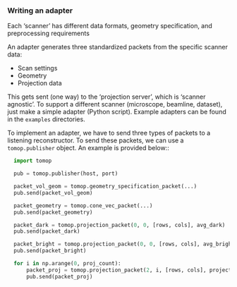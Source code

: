 ### Writing an adapter

Each ‘scanner’ has different data formats, geometry specification, and preprocessing requirements

An adapter generates three standardized packets from the specific scanner data:

- Scan settings
- Geometry
- Projection data

This gets sent (one way) to the ‘projection server’, which is ‘scanner agnostic’. To support a different scanner (microscope, beamline, dataset), just make a simple adapter (Python script). Example adapters can be found in the `examples` directories.

To implement an adapter, we have to send three types of packets to a listening
reconstructor. To send these packets, we can use a `tomop.publisher`
object. An example is provided below::

```python
  import tomop

  pub = tomop.publisher(host, port)

  packet_vol_geom = tomop.geometry_specification_packet(...)
  pub.send(packet_vol_geom)

  packet_geometry = tomop.cone_vec_packet(...)
  pub.send(packet_geometry)

  packet_dark = tomop.projection_packet(0, 0, [rows, cols], avg_dark)
  pub.send(packet_dark)

  packet_bright = tomop.projection_packet(0, 0, [rows, cols], avg_bright)
  pub.send(packet_bright)

  for i in np.arange(0, proj_count):
      packet_proj = tomop.projection_packet(2, i, [rows, cols], projection(i))
      pub.send(packet_proj)
```



